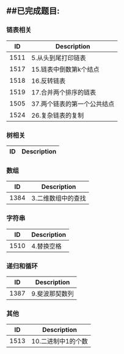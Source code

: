 ##已完成题目:
-------------------

### 链表相关

| ID  | Description |
|:---:|-------|
|1511 | 5.从头到尾打印链表 |
|1517 | 15.链表中倒数第k个结点 |
|1518 | 16.反转链表 |
|1519 | 17.合并两个排序的链表 |
|1505 | 37.两个链表的第一个公共结点 |
|1524 | 26.复杂链表的复制 |


### 树相关

| ID  | Description |
|:---:|-------|

### 数组

| ID | Description |
|:---:|-------|
|1384  | 3.二维数组中的查找 |

### 字符串

| ID | Description |
|:---:|-------|
|1510 | 4.替换空格|


### 递归和循环

| ID | Description |
|:---:|-------|
|1387 | 9.斐波那契数列 |


### 其他
| ID | Description |
|:---:|-------|
|1513 | 10.二进制中1的个数 |
